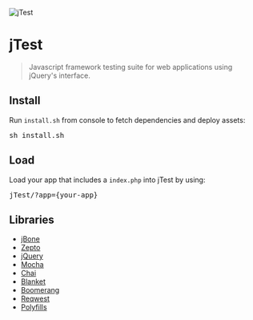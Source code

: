 ![jTest](http://m07.imgup.net/jTest557f.png)


jTest
=====

> Javascript framework testing suite for web applications using jQuery's interface.


Install
-------

Run <code>install.sh</code> from console to fetch dependencies and deploy assets:

<pre>sh install.sh</pre>


Load
----

Load your app that includes a <code>index.php</code> into jTest by using:

<pre>jTest/?app={your-app}</pre>


Libraries
---------

* [jBone](https://github.com/kupriyanenko/jbone)
* [Zepto](https://github.com/madrobby/zepto)
* [jQuery](https://github.com/jquery/jquery)
* [Mocha](https://github.com/mochajs/mocha)
* [Chai](https://github.com/chaijs/chai)
* [Blanket](https://github.com/alex-seville/blanket)
* [Boomerang](https://github.com/yahoo/boomerang)
* [Reqwest](https://github.com/ded/reqwest)
* [Polyfills](https://github.com/remy/polyfills)
